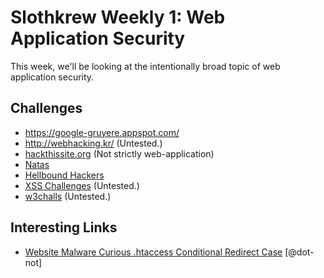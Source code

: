# Slothkrew Weekly 1: Web Application Security

This week, we'll be looking at the intentionally broad topic of web application security.

## Challenges

 * https://google-gruyere.appspot.com/
 * http://webhacking.kr/ (Untested.)
 * [hackthissite.org](https://www.hackthissite.org/) (Not strictly web-application)
 * [Natas](http://overthewire.org/wargames/natas/)
 * [Hellbound Hackers](https://www.hellboundhackers.org/)
 * [XSS Challenges](http://xss-quiz.int21h.jp/) (Untested.)
 * [w3challs](http://w3challs.com/) (Untested.)

## Interesting Links

 * [Website Malware Curious .htaccess Conditional Redirect Case](http://blog.sucuri.net/2014/09/website-malware-curious-htaccess-conditional-redirect-case.html) [@dot-not]

